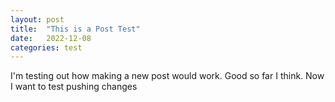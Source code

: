 ```yaml
---
layout: post
title:  "This is a Post Test"
date:   2022-12-08
categories: test
---
```

I'm testing out how making a new post would work. Good so far I think. Now I want to test pushing changes